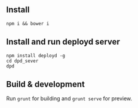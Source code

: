 ## Install

`npm i && bower i`

## Install and run deployd server

`npm install deployd -g` <br />
`cd dpd_sever` <br />
`dpd`

## Build & development

Run `grunt` for building and `grunt serve` for preview.

